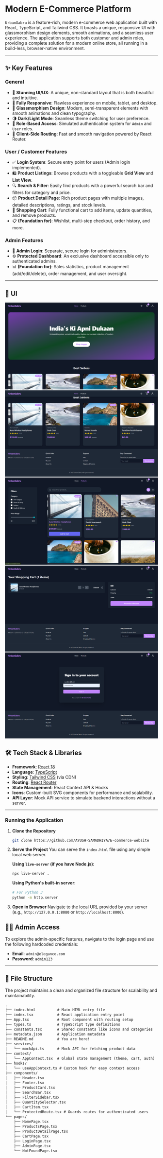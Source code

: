 # Modern E-Commerce Platform


`UrbanGabru` is a feature-rich, modern e-commerce web application built with React, TypeScript, and Tailwind CSS. It boasts a unique, responsive UI with glassmorphism design elements, smooth animations, and a seamless user experience. The application supports both customer and admin roles, providing a complete solution for a modern online store, all running in a build-less, browser-native environment.

---

## ✨ Key Features

### General
-   🎨 **Stunning UI/UX**: A unique, non-standard layout that is both beautiful and intuitive.
-   📱 **Fully Responsive**: Flawless experience on mobile, tablet, and desktop.
-   💎 **Glassmorphism Design**: Modern, semi-transparent elements with smooth animations and clean typography.
-   🌗 **Dark/Light Mode**: Seamless theme switching for user preference.
-   🔐 **Role-Based Access**: Simulated authentication system for `Admin` and `User` roles.
-   🧭 **Client-Side Routing**: Fast and smooth navigation powered by React Router.

### User / Customer Features
-   ✅ **Login System**: Secure entry point for users (Admin login implemented).
-   🛍️ **Product Listings**: Browse products with a toggleable **Grid View** and **List View**.
-   🔍 **Search & Filter**: Easily find products with a powerful search bar and filters for category and price.
-   📦 **Product Detail Page**: Rich product pages with multiple images, detailed descriptions, ratings, and stock levels.
-   🛒 **Shopping Cart**: Fully functional cart to add items, update quantities, and remove products.
-   📋 **(Foundation for)**: Wishlist, multi-step checkout, order history, and more.

### Admin Features
-   🔑 **Admin Login**: Separate, secure login for administrators.
-   ⚙️ **Protected Dashboard**: An exclusive dashboard accessible only to authenticated admins.
-   📊 **(Foundation for)**: Sales statistics, product management (add/edit/delete), order management, and user oversight.

---
## 📸 UI
![alt text](./Screenshots/1.png)
![alt text](./Screenshots/2.png)
![alt text](./Screenshots/3.png)
![alt text](./Screenshots/4.png)
![alt text](./Screenshots/5.png)


## 🛠️ Tech Stack & Libraries

-   **Framework**: [React 18](https://reactjs.org/)
-   **Language**: [TypeScript](https://www.typescriptlang.org/)
-   **Styling**: [Tailwind CSS](https://tailwindcss.com/) (via CDN)
-   **Routing**: [React Router](https://reactrouter.com/)
-   **State Management**: React Context API & Hooks
-   **Icons**: Custom-built SVG components for performance and scalability.
-   **API Layer**: Mock API service to simulate backend interactions without a server.

---

### Running the Application

1.  **Clone the Repository**
    ```bash
    git clone https://github.com/AYUSH-SAMADHIYA/E-commerce-website
    ```

2.  **Serve the Project**
    You can serve the `index.html` file using any simple local web server.

    **Using `live-server` (if you have Node.js):**
    ```bash
    npx live-server .
    ```

    **Using Python's built-in server:**
    ```bash
    # For Python 3
    python -m http.server
    ```

3.  **Open in Browser**
    Navigate to the local URL provided by your server (e.g., `http://127.0.0.1:8080` or `http://localhost:8000`).


## 🧑‍💻 Admin Access

To explore the admin-specific features, navigate to the login page and use the following hardcoded credentials:

-   **Email**: `admin@elegance.com`
-   **Password**: `admin123`

---

## 📁 File Structure

The project maintains a clean and organized file structure for scalability and maintainability.

```
.
├── index.html          # Main HTML entry file
├── index.tsx           # React application entry point
├── App.tsx             # Root component with routing setup
├── types.ts            # TypeScript type definitions
├── constants.tsx       # Shared constants like icons and categories
├── metadata.json       # Application metadata
├── README.md           # You are here!
├── services/
│   └── mockApi.ts      # Mock API for fetching product data
├── context/
│   └── AppContext.tsx  # Global state management (theme, cart, auth)
├── hooks/
│   └── useAppContext.ts # Custom hook for easy context access
├── components/
│   ├── Header.tsx
│   ├── Footer.tsx
│   ├── ProductCard.tsx
│   ├── SearchBar.tsx
│   ├── FilterSidebar.tsx
│   ├── QuantitySelector.tsx
│   ├── CartItem.tsx
│   └── ProtectedRoute.tsx # Guards routes for authenticated users
└── pages/
    ├── HomePage.tsx
    ├── ProductsPage.tsx
    ├── ProductDetailPage.tsx
    ├── CartPage.tsx
    ├── LoginPage.tsx
    ├── AdminPage.tsx
    └── NotFoundPage.tsx
```
